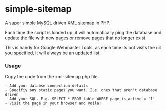 # simple-sitemap
A super simple MySQL driven XML sitemap in PHP.

Each time the script is loaded up, it will automatically ping the database and update the file with new pages or remove pages that no longer exist.

This is handy for Google Webmaster Tools, as each time its bot visits the url you specified, it will always be an updated list.

### Usage
Copy the code from the xml-sitemap.php file.

	- Add your databse connection details
	- Specifiy any static pages you want. I.e. ones that aren't database driven
	- Add your SQL. E.g. SELECT * FROM table WHERE page_is_active = '1'
	- Visit the page in your browser and Voila!